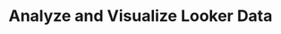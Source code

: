 ---
layout: post
title: Analyze and Visualize Looker Data
category: badges
tags: GCP skill
iframe: <div data-iframe-width="150" data-iframe-height="270" data-share-badge-id="886a7e5d-2210-4fc0-a77b-8a7928b42844" data-share-badge-host="https://www.credly.com"></div>
---